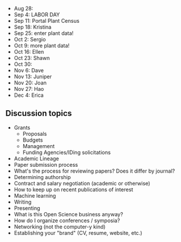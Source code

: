 * Aug 28:
* Sep 4: LABOR DAY
* Sep 11: Portal Plant Census
* Sep 18: Kristina
* Sep 25: enter plant data!
* Oct 2: Sergio
* Oct 9: more plant data!
* Oct 16: Ellen
* Oct 23: Shawn
* Oct 30: 
* Nov 6: Dave
* Nov 13: Juniper
* Nov 20: Joan
* Nov 27: Hao
* Dec 4: Erica

## Discussion topics

* Grants
    * Proposals
    * Budgets
    * Management
    * Funding Agencies/IDing solicitations
* Academic Lineage
* Paper submission process
* What's the process for reviewing papers? Does it differ by journal?
* Determining authorship
* Contract and salary negotiation (academic or otherwise)
* How to keep up on recent publications of interest
* Machine learning
* Writing
* Presenting
* What is this Open Science business anyway?
* How do I organize conferences / symposia?
* Networking (not the computer-y kind)
* Establishing your "brand" (CV, resume, website, etc.)